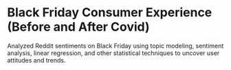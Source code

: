 # Black Friday Consumer Experience (Before and After Covid)
 Analyzed Reddit sentiments on Black Friday using topic modeling, sentiment analysis, linear regression, and other statistical techniques to uncover user attitudes and trends.
